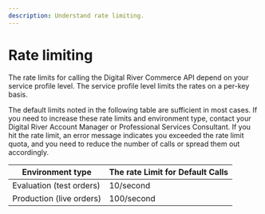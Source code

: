 ```yaml
---
description: Understand rate limiting.
---
```


# Rate limiting

The rate limits for calling the Digital River Commerce API depend on your service profile level. The service profile level limits the rates on a per-key basis.

The default limits noted in the following table are sufficient in most cases. If you need to increase these rate limits and environment type, contact your Digital River Account Manager or Professional Services Consultant. If you hit the rate limit, an error message indicates you exceeded the rate limit quota, and you need to reduce the number of calls or spread them out accordingly.

| Environment type         | The rate Limit for Default Calls |
| ------------------------ | -------------------------------- |
| Evaluation (test orders) | 10/second                        |
| Production (live orders) | 100/second                       |
